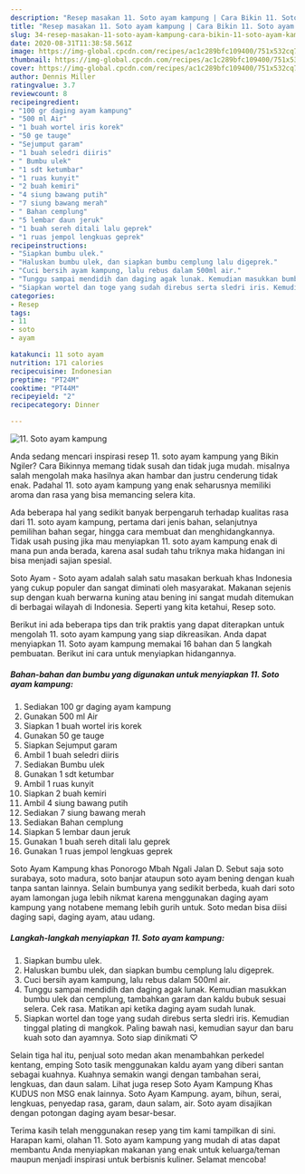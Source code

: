 ```yaml
---
description: "Resep masakan 11. Soto ayam kampung | Cara Bikin 11. Soto ayam kampung Yang Sedap"
title: "Resep masakan 11. Soto ayam kampung | Cara Bikin 11. Soto ayam kampung Yang Sedap"
slug: 34-resep-masakan-11-soto-ayam-kampung-cara-bikin-11-soto-ayam-kampung-yang-sedap
date: 2020-08-31T11:38:58.561Z
image: https://img-global.cpcdn.com/recipes/ac1c289bfc109400/751x532cq70/11-soto-ayam-kampung-foto-resep-utama.jpg
thumbnail: https://img-global.cpcdn.com/recipes/ac1c289bfc109400/751x532cq70/11-soto-ayam-kampung-foto-resep-utama.jpg
cover: https://img-global.cpcdn.com/recipes/ac1c289bfc109400/751x532cq70/11-soto-ayam-kampung-foto-resep-utama.jpg
author: Dennis Miller
ratingvalue: 3.7
reviewcount: 8
recipeingredient:
- "100 gr daging ayam kampung"
- "500 ml Air"
- "1 buah wortel iris korek"
- "50 ge tauge"
- "Sejumput garam"
- "1 buah seledri diiris"
- " Bumbu ulek"
- "1 sdt ketumbar"
- "1 ruas kunyit"
- "2 buah kemiri"
- "4 siung bawang putih"
- "7 siung bawang merah"
- " Bahan cemplung"
- "5 lembar daun jeruk"
- "1 buah sereh ditali lalu geprek"
- "1 ruas jempol lengkuas geprek"
recipeinstructions:
- "Siapkan bumbu ulek."
- "Haluskan bumbu ulek, dan siapkan bumbu cemplung lalu digeprek."
- "Cuci bersih ayam kampung, lalu rebus dalam 500ml air."
- "Tunggu sampai mendidih dan daging agak lunak. Kemudian masukkan bumbu ulek dan cemplung, tambahkan garam dan kaldu bubuk sesuai selera. Cek rasa. Matikan api ketika daging ayam sudah lunak."
- "Siapkan wortel dan toge yang sudah direbus serta sledri iris. Kemudian tinggal plating di mangkok. Paling bawah nasi, kemudian sayur dan baru kuah soto dan ayamnya. Soto siap dinikmati ♡"
categories:
- Resep
tags:
- 11
- soto
- ayam

katakunci: 11 soto ayam 
nutrition: 171 calories
recipecuisine: Indonesian
preptime: "PT24M"
cooktime: "PT44M"
recipeyield: "2"
recipecategory: Dinner

---
```



![11. Soto ayam kampung](https://img-global.cpcdn.com/recipes/ac1c289bfc109400/751x532cq70/11-soto-ayam-kampung-foto-resep-utama.jpg)

Anda sedang mencari inspirasi resep 11. soto ayam kampung yang Bikin Ngiler? Cara Bikinnya memang tidak susah dan tidak juga mudah. misalnya salah mengolah maka hasilnya akan hambar dan justru cenderung tidak enak. Padahal 11. soto ayam kampung yang enak seharusnya memiliki aroma dan rasa yang bisa memancing selera kita.

Ada beberapa hal yang sedikit banyak berpengaruh terhadap kualitas rasa dari 11. soto ayam kampung, pertama dari jenis bahan, selanjutnya pemilihan bahan segar, hingga cara membuat dan menghidangkannya. Tidak usah pusing jika mau menyiapkan 11. soto ayam kampung enak di mana pun anda berada, karena asal sudah tahu triknya maka hidangan ini bisa menjadi sajian spesial.

Soto Ayam - Soto ayam adalah salah satu masakan berkuah khas Indonesia yang cukup populer dan sangat diminati oleh masyarakat. Makanan sejenis sup dengan kuah berwarna kuning atau bening ini sangat mudah ditemukan di berbagai wilayah di Indonesia. Seperti yang kita ketahui, Resep soto.


Berikut ini ada beberapa tips dan trik praktis yang dapat diterapkan untuk mengolah 11. soto ayam kampung yang siap dikreasikan. Anda dapat menyiapkan 11. Soto ayam kampung memakai 16 bahan dan 5 langkah pembuatan. Berikut ini cara untuk menyiapkan hidangannya.

<!--inarticleads1-->

##### Bahan-bahan dan bumbu yang digunakan untuk menyiapkan 11. Soto ayam kampung:

1. Sediakan 100 gr daging ayam kampung
1. Gunakan 500 ml Air
1. Siapkan 1 buah wortel iris korek
1. Gunakan 50 ge tauge
1. Siapkan Sejumput garam
1. Ambil 1 buah seledri diiris
1. Sediakan  Bumbu ulek
1. Gunakan 1 sdt ketumbar
1. Ambil 1 ruas kunyit
1. Siapkan 2 buah kemiri
1. Ambil 4 siung bawang putih
1. Sediakan 7 siung bawang merah
1. Sediakan  Bahan cemplung
1. Siapkan 5 lembar daun jeruk
1. Gunakan 1 buah sereh ditali lalu geprek
1. Gunakan 1 ruas jempol lengkuas geprek


Soto Ayam Kampung khas Ponorogo Mbah Ngali Jalan D. Sebut saja soto surabaya, soto madura, soto banjar ataupun soto ayam bening dengan kuah tanpa santan lainnya. Selain bumbunya yang sedikit berbeda, kuah dari soto ayam lamongan juga lebih nikmat karena menggunakan daging ayam kampung yang notabene memang lebih gurih untuk. Soto medan bisa diisi daging sapi, daging ayam, atau udang. 

<!--inarticleads2-->

##### Langkah-langkah menyiapkan 11. Soto ayam kampung:

1. Siapkan bumbu ulek.
1. Haluskan bumbu ulek, dan siapkan bumbu cemplung lalu digeprek.
1. Cuci bersih ayam kampung, lalu rebus dalam 500ml air.
1. Tunggu sampai mendidih dan daging agak lunak. Kemudian masukkan bumbu ulek dan cemplung, tambahkan garam dan kaldu bubuk sesuai selera. Cek rasa. Matikan api ketika daging ayam sudah lunak.
1. Siapkan wortel dan toge yang sudah direbus serta sledri iris. Kemudian tinggal plating di mangkok. Paling bawah nasi, kemudian sayur dan baru kuah soto dan ayamnya. Soto siap dinikmati ♡


Selain tiga hal itu, penjual soto medan akan menambahkan perkedel kentang, emping Soto tasik menggunakan kaldu ayam yang diberi santan sebagai kuahnya. Kuahnya semakin wangi dengan tambahan serai, lengkuas, dan daun salam. Lihat juga resep Soto Ayam Kampung Khas KUDUS non MSG enak lainnya. Soto Ayam Kampung. ayam, bihun, serai, lengkuas, penyedap rasa, garam, daun salam, air. Soto ayam disajikan dengan potongan daging ayam besar-besar. 

Terima kasih telah menggunakan resep yang tim kami tampilkan di sini. Harapan kami, olahan 11. Soto ayam kampung yang mudah di atas dapat membantu Anda menyiapkan makanan yang enak untuk keluarga/teman maupun menjadi inspirasi untuk berbisnis kuliner. Selamat mencoba!

